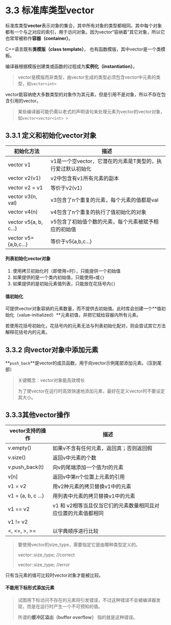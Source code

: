 # 3.3 标准库类型vector

标准库类型**vector**表示对象的集合，其中所有对象的类型都相同。其中每个对象都有一个与之对应的索引，用于访问对象。因为vector“容纳着”其它对象，所以它也常常被称作**容器（container）**。

C++语言既有**类模版（class template）**， 也有函数模版，其中vector是一个类模板。

编译器根据模版创建类或函数的过程成为**实例化（instantiation）**。

> vector是模版而非类型，由vector生成的类型必须包含vector中元素的类型，如`vector<int>`

vector能容纳绝大多数类型的对象作为其元素，但是引用不是对象，所以不存在包含引用的vector。

> 某些编译器可能仍需以老式的声明语句来处理元素为vector的vector对象，如`vector<vector<int> >`



## 3.3.1 定义和初始化vector对象

| 初始化方法                    | 描述                                 |
| ------------------------ | ---------------------------------- |
| vector<T> v1             | v1是一个空vector，它潜在的元素是T类型的，执行爱过默认初始化 |
| vector<T> v2(v1)         | v2中包含有v1所有元素的副本                    |
| vector<T> v2 = v1        | 等价于v2(v1)                          |
| vector<T> v3(n, val)     | v3包含了n个重复的元素，每个元素的值都是val           |
| vector<T> v4(n)          | v4包含了n个重复的执行了值初始化的对象               |
| vector<T> v5{a, b, c...} | v5包含了初始值个数的元素，每个元素被赋予相应的初始值        |
| vector<T> v5={a,b,c...}  | 等价于v5{a,b,c...}                    |

#### 列表初始化vector对象

1. 使用拷贝初始化时（即使用=时），只能提供一个初始值
2. 如果提供的是一个类内初始值，只能使用`=`或`{}`
3. 如果提供的是初始元素值列表，只能放在花括号内`{}`

#### 值初始化

可提供vector对象容纳的元素数量，而不提供去初始值。此时库会创建一个**值初始化（value-initialized）**元素初值，并把它赋给容器内所有元素。

若使用花括号初始化，花括号内的元素无法与列表初始化配对，则会尝试其它方法解释花括号内的元素。



## 3.3.2 向vector对象中添加元素

**`push_back`**是vector的成员函数，用于向vector示例尾部添加元素。（压到尾部）

> 关键概念：vector对象能高效增长
>
> 为了使vector在运行时高效快速地添加元素，最好在定义vector时不要设定其大小。



## 3.3.3其他vector操作

| vector支持的操作        | 描述                                 |
| ------------------ | ---------------------------------- |
| v.empty()          | 如果v不含有任何元素，返回真；否则返回假               |
| v.size()           | 返回v中元素的个数                          |
| v.push_back(t)     | 向v的尾端添加一个值为t的元素                    |
| v[n]               | 返回v中第n个位置上元素的引用                    |
| v1 = v2            | 用v2种元素的拷贝替换v1中的元素                  |
| v1 = {a, b, c ...} | 用列表中元素的拷贝替换v1中的元素                  |
| v1 == v2           | v1 和 v2相等当且仅当它们的元素数量相同且对应位置的元素值都相同 |
| v1 != v2           |                                    |
| <, <=, >, >=       | 以字典顺序进行比较                          |

> 要使用vector的size_type，需要指定它是由哪种类型定义的。
>
> vector<int>::size_type;	//correct
>
> vector::size_type;		//error

只有当元素的值可比较时vector对象才能被比较。

#### 不能用下标形式添加元素

> 试图用下标访问不存在的元素将引发错误，不过这种错误不会被编译器发现，而是在运行时产生一个不可预知的值。
>
> 所谓的**缓冲区溢出（buffer overflow）** 指的就是这种错误。

